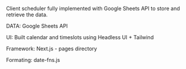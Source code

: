 Client scheduler fully implemented with Google Sheets API to store and retrieve the data.

DATA:
Google Sheets API

UI:
Built calendar and timeslots using Headless UI + Tailwind

Framework: 
Next.js - pages directory

Formating: 
date-fns.js
